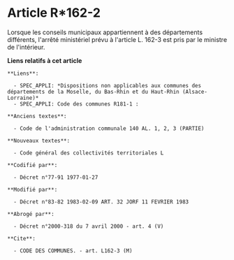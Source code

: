 # Article R*162-2

Lorsque les conseils municipaux appartiennent à des départements différents, l'arrêté ministériel prévu à l'article L. 162-3
est pris par le ministre de l'intérieur.

**Liens relatifs à cet article**

	**Liens**:

	  - SPEC_APPLI: *Dispositions non applicables aux communes des départements de la Moselle, du Bas-Rhin et du Haut-Rhin (Alsace-Lorraine)*
	  - SPEC_APPLI: Code des communes R181-1 :

	**Anciens textes**:

	  - Code de l'administration communale 140 AL. 1, 2, 3 (PARTIE)

	**Nouveaux textes**:

	  - Code général des collectivités territoriales L

	**Codifié par**:

	  - Décret n°77-91 1977-01-27

	**Modifié par**:

	  - Décret n°83-82 1983-02-09 ART. 32 JORF 11 FEVRIER 1983

	**Abrogé par**:

	  - Décret n°2000-318 du 7 avril 2000 - art. 4 (V)

	**Cite**:

	  - CODE DES COMMUNES. - art. L162-3 (M)
